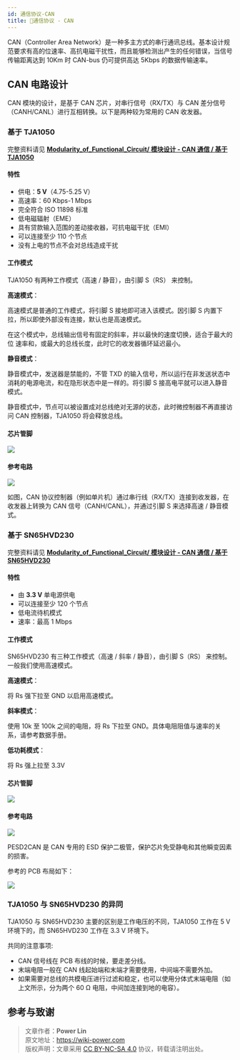 ```yaml
---
id: 通信协议-CAN
title: 🚧通信协议 - CAN
---
```


CAN（Controller Area Network）是一种多主方式的串行通讯总线。基本设计规范要求有高的位速率、高抗电磁干扰性，而且能够检测出产生的任何错误，当信号传输距离达到 10Km 时 CAN-bus 仍可提供高达 5Kbps 的数据传输速率。


## CAN 电路设计

CAN 模块的设计，是基于 CAN 芯片，对串行信号（RX/TX）与 CAN 差分信号（CANH/CANL）进行互相转换。以下是两种较为常用的 CAN 收发器。

### 基于 TJA1050

完整资料请见 [**Modularity_of_Functional_Circuit/ 模块设计 - CAN 通信 / 基于 TJA1050**](https://github.com/linyuxuanlin/Modularity_of_Functional_Circuit/tree/master/%E6%A8%A1%E5%9D%97%E8%AE%BE%E8%AE%A1-CAN%E9%80%9A%E4%BF%A1/%E5%9F%BA%E4%BA%8ETJA1050)

#### 特性

- 供电：**5 V**（4.75-5.25 V）
- 高速率：60 Kbps-1 Mbps
- 完全符合 ISO 11898 标准
- 低电磁辐射（EME）
- 具有贷款输入范围的差动接收器，可抗电磁干扰（EMI）
- 可以连接至少 110 个节点
- 没有上电的节点不会对总线造成干扰

#### 工作模式

TJA1050 有两种工作模式（高速 / 静音），由引脚 S（RS） 来控制。

**高速模式**：

高速模式是普通的工作模式，将引脚 S 接地即可进入该模式。因引脚 S 内置下拉，所以即使外部没有连接，默认也是高速模式。

在这个模式中，总线输出信号有固定的斜率，并以最快的速度切换，适合于最大的位
速率和，或最大的总线长度，此时它的收发器循环延迟最小。

**静音模式**：

静音模式中，发送器是禁能的，不管 TXD 的输入信号，所以运行在非发送状态中消耗的电源电流，和在隐形状态中是一样的。将引脚 S 接高电平就可以进入静音模式。

静音模式中，节点可以被设置成对总线绝对无源的状态，此时微控制器不再直接访问 CAN 控制器，TJA1050 将会释放总线。

#### 芯片管脚

![](https://wiki-media-1253965369.cos.ap-guangzhou.myqcloud.com/img/20210607102222.png)

#### 参考电路

![](https://wiki-media-1253965369.cos.ap-guangzhou.myqcloud.com/img/20210607115611.png)

如图，CAN 协议控制器（例如单片机）通过串行线（RX/TX）连接到收发器，在收发器上转换为 CAN 信号（CANH/CANL），并通过引脚 S 来选择高速 / 静音模式。

### 基于 SN65HVD230

完整资料请见 [**Modularity_of_Functional_Circuit/ 模块设计 - CAN 通信 / 基于 SN65HVD230**](https://github.com/linyuxuanlin/Modularity_of_Functional_Circuit/tree/master/%E6%A8%A1%E5%9D%97%E8%AE%BE%E8%AE%A1-CAN%E9%80%9A%E4%BF%A1/%E5%9F%BA%E4%BA%8ESN65HVD230)

#### 特性

- 由 **3.3 V** 单电源供电
- 可以连接至少 120 个节点
- 低电流待机模式
- 速率：最高 1 Mbps

#### 工作模式

SN65HVD230 有三种工作模式（高速 / 斜率 / 静音），由引脚 S（RS） 来控制。一般我们使用高速模式。

**高速模式**：

将 Rs 强下拉至 GND 以启用高速模式。

**斜率模式**：

使用 10k 至 100k 之间的电阻，将 Rs 下拉至 GND。具体电阻阻值与速率的关系，请参考数据手册。

**低功耗模式**：

将 Rs 强上拉至 3.3V

#### 芯片管脚

![](https://wiki-media-1253965369.cos.ap-guangzhou.myqcloud.com/img/20210607155539.png)

#### 参考电路

![](https://wiki-media-1253965369.cos.ap-guangzhou.myqcloud.com/img/20210607171051.png)

PESD2CAN 是 CAN 专用的 ESD 保护二极管，保护芯片免受静电和其他瞬变因素的损害。

参考的 PCB 布局如下：

![](https://wiki-media-1253965369.cos.ap-guangzhou.myqcloud.com/img/20210607171427.png)

### TJA1050 与 SN65HVD230 的异同

TJA1050 与 SN65HVD230 主要的区别是工作电压的不同，TJA1050 工作在 5 V 环境下的，而 SN65HVD230 工作在 3.3 V 环境下。

共同的注意事项:

- CAN 信号线在 PCB 布线的时候，要走差分线。
- 末端电阻一般在 CAN 线起始端和末端才需要使用，中间端不需要外加。
- 如果需要对总线的共模电压进行过滤和稳定，也可以使用分体式末端电阻（如上文所示，分为两个 60 Ω 电阻，中间加连接到地的电容）。

## 参考与致谢

> 文章作者：**Power Lin**  
> 原文地址：<https://wiki-power.com>  
> 版权声明：文章采用 [CC BY-NC-SA 4.0](https://creativecommons.org/licenses/by/4.0/deed.zh) 协议，转载请注明出处。
